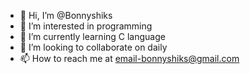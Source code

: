 - 👋 Hi, I’m @Bonnyshiks 
- 👀 I’m interested in programming
- 🌱 I’m currently learning C language
- 💞️ I’m looking to collaborate on daily
- 📫 How to reach me at email-bonnyshiks@gmail.com

<!---
Bonnyshiks/Bonnyshiks is a ✨ special ✨ repository because its `README.md` (this file) appears on your GitHub profile.
You can click the Preview link to take a look at your changes.
--->
